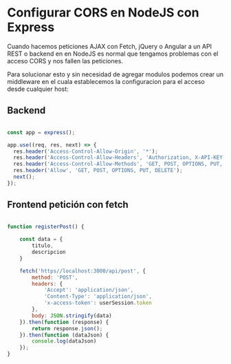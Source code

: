 # Configurar CORS en NodeJS con Express

Cuando hacemos peticiones AJAX con Fetch, jQuery o Angular a un API REST o backend en en NodeJS es normal que tengamos problemas con el acceso CORS  y nos fallen las peticiones.

Para solucionar esto y sin necesidad de agregar modulos podemos crear un middleware en el cuala establecemos la configuracion para el acceso desde cualquier host:

## Backend

```typescript

const app = express();

app.use((req, res, next) => {
  res.header('Access-Control-Allow-Origin', '*');
  res.header('Access-Control-Allow-Headers', 'Authorization, X-API-KEY, Origin, X-Requested-With, Content-Type, Accept, Access-Control-Allow-Request-Method, x-access-token');
  res.header('Access-Control-Allow-Methods', 'GET, POST, OPTIONS, PUT, DELETE');
  res.header('Allow', 'GET, POST, OPTIONS, PUT, DELETE');
  next();
});

```

## Frontend petición con fetch

```javascript

function registerPost() {
    
    const data = {
        titulo,
        descripcion
    }

    fetch('https//localhost:3000/api/post', {
        method: 'POST',
        headers: {
            'Accept': 'application/json',
            'Content-Type': 'application/json',
            'x-access-token': userSession.token
        },
        body: JSON.stringify(data)
    }).then(function (response) {
        return response.json();
    }).then(function (dataJson) {        
        console.log(dataJson)
    });
}

```